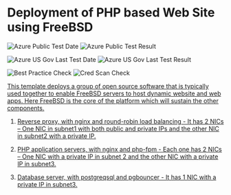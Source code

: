 # Deployment of PHP based Web Site using FreeBSD

![Azure Public Test Date](https://azurequickstartsservice.blob.core.windows.net/badges/php-pgsql-freebsd-setup/PublicLastTestDate.svg)
![Azure Public Test Result](https://azurequickstartsservice.blob.core.windows.net/badges/php-pgsql-freebsd-setup/PublicDeployment.svg)

![Azure US Gov Last Test Date](https://azurequickstartsservice.blob.core.windows.net/badges/php-pgsql-freebsd-setup/FairfaxLastTestDate.svg)
![Azure US Gov Last Test Result](https://azurequickstartsservice.blob.core.windows.net/badges/php-pgsql-freebsd-setup/FairfaxDeployment.svg)

![Best Practice Check](https://azurequickstartsservice.blob.core.windows.net/badges/php-pgsql-freebsd-setup/BestPracticeResult.svg)
![Cred Scan Check](https://azurequickstartsservice.blob.core.windows.net/badges/php-pgsql-freebsd-setup/CredScanResult.svg)

<a href="https://portal.azure.com/#create/Microsoft.Template/uri/https%3A%2F%2Fraw.githubusercontent.com%2FAzure%2Fazure-quickstart-templates%2Fmaster%2Fphp_pgsql-freebsd-setup%2Fazuredeploy.json" target="_blank">
    

<a href="http://armviz.io/#/?load=https%3A%2F%2Fraw.githubusercontent.com%2FAzure%2Fazure-quickstart-templates%2Fmaster%2Fphp_pgsql-freebsd-setup%2Fazuredeploy.json" target="_blank">

This template deploys a group of open source software that is typically used together to enable FreeBSD servers to host dynamic website and web apps. Here FreeBSD is the core of the platform which will sustain the other components. 

1.	Reverse proxy, with nginx and round-robin load balancing - It has 2 NICs – One NIC in subnet1 with both public and private IPs and the other NIC in subnet2 with a private IP. 

2.	PHP application servers, with nginx and php-fpm - Each one has 2 NICs – One NIC with a private IP in subnet 2 and the other NIC with a private IP in subnet3. 

3.	Database server, with postgreqsql and pgbouncer - It has 1 NIC with a private IP in subnet3.


